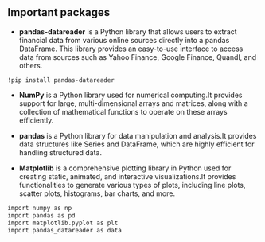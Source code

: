 #

## Important packages

- **pandas-datareader** is a Python library that allows users to extract financial data from various online sources directly into a pandas DataFrame. This library provides an easy-to-use interface to access data from sources such as Yahoo Finance, Google Finance, Quandl, and others.

```bash
!pip install pandas-datareader
```

- **NumPy** is a Python library used for numerical computing.It provides support for large, multi-dimensional arrays and matrices, along with a collection of mathematical functions to operate on these arrays efficiently.

- **pandas** is a Python library for data manipulation and analysis.It provides data structures like Series and DataFrame, which are highly efficient for handling structured data.

- **Matplotlib** is a comprehensive plotting library in Python used for creating static, animated, and interactive visualizations.It provides functionalities to generate various types of plots, including line plots, scatter plots, histograms, bar charts, and more.

```bash
import numpy as np
import pandas as pd
import matplotlib.pyplot as plt
import pandas_datareader as data
```

```bash
```

```bash
```

```bash
```

```bash
```

```bash
```

```bash
```

```bash
```

```bash
```
